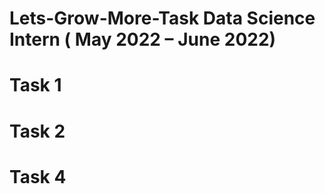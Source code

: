 # Lets-Grow-More-Task    Data Science Intern       ( May 2022 – June 2022)                                                                                                                                                 
# Task 1
# Task 2
# Task 4
